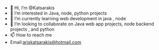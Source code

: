 - 👋 Hi, I’m @Katsarakis
- 👀 I’m interested in Java, node, python projects
- 🌱 I’m currently learning web development in java , node 
- 💞️ I’m looking to collaborate on Java web app projects, node backend projects , and python
- 📫 How to reach me 
- Email:ariskatsarakis@hotmail.com


